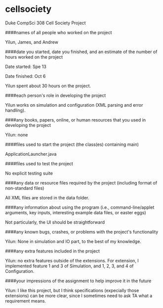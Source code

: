 # cellsociety 

Duke CompSci 308 Cell Society Project

####names of all people who worked on the project

Yilun, James, and Andrew

####date you started, date you finished, and an estimate of the number of hours worked on the project

Date started: Spe 13

Date finished: Oct 6

Yilun spent about 30 hours on the project. 

####each person's role in developing the project

Yilun works on simulation and configuration (XML parsing and error handling). 

####any books, papers, online, or human resources that you used in developing the project

Yilun: none

####files used to start the project (the class(es) containing main)

ApplicationLauncher.java

####files used to test the project

No explicit testing suite

####any data or resource files required by the project (including format of non-standard files)

All XML files are stored in the data folder. 

####any information about using the program (i.e., command-line/applet arguments, key inputs, interesting example data files, or easter eggs)

Not particularly, the UI should be straightforward

####any known bugs, crashes, or problems with the project's functionality

Yilun: None in simulation and IO part, to the best of my knowledge. 

####any extra features included in the project

Yilun: no extra features outside of the extensions. For extension, I implemented feature 1 and 3 of Simulation, and 1, 2, 3, and 4 of Configuration. 

####your impressions of the assignment to help improve it in the future

Yilun: I like this project, but I think specifications (expecially those extensions) can be more clear, since I sometimes need to ask TA what a requirement means. 
